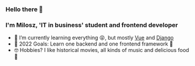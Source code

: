 ### Hello there 👋

### I'm Milosz, 'IT in business' student  and frontend developer

- 🌱 I’m currently learning everything 😝, but mostly [Vue](https://vuejs.org/) and [Django](djangoproject.com)
- 📖 2022 Goals: Learn one backend and one frontend framework 🤩
- 🤓 Hobbies? I like historical movies, all kinds of music and delicious food 🤤

